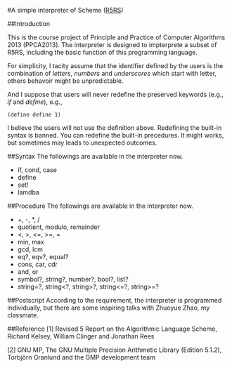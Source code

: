 #A simple interpreter of Scheme ([R5RS](http://www.schemers.org/Documents/Standards/R5RS/))

##introduction

This is the course project of Principle and Practice of Computer Algorithms 2013 (PPCA2013). The interpreter is designed to impterprete a subset of R5RS, including the basic function of this programming language.

For simplicity, I tacity assume that the identifier defined by the users is the combination of *letters*, *numbers* and *underscores*
which start with letter, others behavoir might be unpredictable.

And I suppose that users will never redefine the preserved keywords (e.g., *if* and *define*), e.g.,
    
    (define define 1)

I believe the users will not use the definition above. Redefining the built-in syntax is banned. You can redefine the built-in precedures. It might works, but sometimes may leads to unexpected outcomes.

##Syntax
The followings are available in the interpreter now.
* if, cond, case
* define
* set!
* lamdba

##Procedure
The followings are available in the interpreter now.

* +, -, \*, /
* quotient, modulo, remainder
* <, >, <=, >=, =
* min, max
* gcd, lcm
* eq?, eqv?, equal?
* cons, car, cdr
* and, or
* symbol?, string?, number?, bool?, list?
* string=?, string<?, string>?, string<=?, string>=?

##Postscript
According to the requirement, the interpreter is programmed individually, but there are some inspiring talks with Zhuoyue Zhao, my classmate.

##Reference
[1] Revised 5 Report on the Algorithmic Language Scheme, Richard Kelsey, William Clinger and Jonathan Rees

[2] GNU MP, The GNU Multiple Precision Arithmetic Library (Edition 5.1.2), Torbjörn Granlund and the GMP development team
